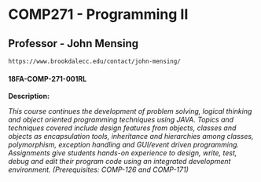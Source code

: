 # COMP271 - Programming II
## Professor - John Mensing
    https://www.brookdalecc.edu/contact/john-mensing/
#### 18FA-COMP-271-001RL

__Description:__

_This course continues the development of problem solving, logical thinking and
object oriented programming techniques using JAVA. Topics and techniques
covered include design features from objects, classes and objects as
encapsulation tools, inheritance and hierarchies among classes, polymorphism,
exception handling and GUI/event driven programming. Assignments give students
hands-on experience to design, write, test, debug and edit their program code
using an integrated development environment. (Prerequisites: COMP-126 and
COMP-171)_
